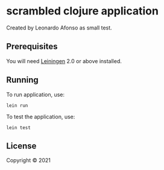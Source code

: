 # scrambled clojure application
Created by Leonardo Afonso as small test.

## Prerequisites

You will need [Leiningen][1] 2.0 or above installed.

[1]: https://github.com/technomancy/leiningen

## Running

To run application, use:

    lein run

To test the application, use:

    lein test
## License

Copyright © 2021
